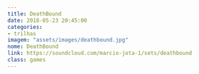 ```yaml
---
title: DeathBound
date: 2018-05-23 20:45:00
categories:
- trilhas
imagem: "assets/images/deathbound.jpg"
nome: DeathBound
link: https://soundcloud.com/marcio-jota-1/sets/deathbound
class: games
---
```


